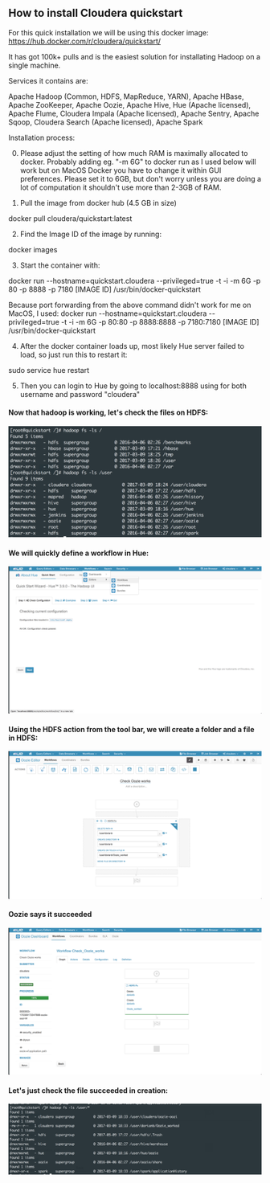 ## How to install Cloudera quickstart

For this quick installation we will be using this docker image: https://hub.docker.com/r/cloudera/quickstart/

It has got 100k+ pulls and is the easiest solution for installating Hadoop on a single machine.

Services it contains are:

Apache Hadoop (Common, HDFS, MapReduce, YARN), Apache HBase, Apache ZooKeeper, Apache Oozie, Apache Hive, Hue (Apache licensed), Apache Flume, Cloudera Impala (Apache licensed), Apache Sentry, Apache Sqoop, Cloudera Search (Apache licensed), Apache Spark

Installation process:

0. Please adjust the setting of how much RAM is maximally allocated to docker. Probably adding eg. "-m 6G" to docker run as I used below will work but on MacOS Docker you have to change it within GUI preferences. Please set it to 6GB, but don't worry unless you are doing a lot of computation it shouldn't use more than 2-3GB of RAM.

1. Pull the image from docker hub (4.5 GB in size)

  docker pull cloudera/quickstart:latest

2. Find the Image ID of the image by running:
  
  docker images

3. Start the container with:
  
  docker run --hostname=quickstart.cloudera --privileged=true -t -i -m 6G -p 80 -p 8888 -p 7180 [IMAGE ID] /usr/bin/docker-quickstart
  
  Because port forwarding from the above command didn't work for me on MacOS, I used: 
  docker run --hostname=quickstart.cloudera --privileged=true -t -i -m 6G -p 80:80 -p 8888:8888 -p 7180:7180 [IMAGE ID] /usr/bin/docker-quickstart

4. After the docker container loads up, most likely Hue server failed to load, so just run this to restart it:

  sudo service hue restart
  
5. Then you can login to Hue by going to localhost:8888 using for both username and password  "cloudera"


#### Now that hadoop is working, let's check the files on HDFS:

![1](https://github.com/dorianb96/Cloudera_Quickstart_Install/blob/master/1.png?raw=true)

#### We will quickly define a workflow in Hue:

![2](https://github.com/dorianb96/Cloudera_Quickstart_Install/blob/master/2.png?raw=true)

#### Using the HDFS action from the tool bar, we will create a folder and a file in HDFS:

![3](https://github.com/dorianb96/Cloudera_Quickstart_Install/blob/master/3.png?raw=true)

#### Oozie says it succeeded

![4](https://github.com/dorianb96/Cloudera_Quickstart_Install/blob/master/4.png?raw=true)

#### Let's just check the file succeeded in creation: 

![5](https://github.com/dorianb96/Cloudera_Quickstart_Install/blob/master/5.png?raw=true)
